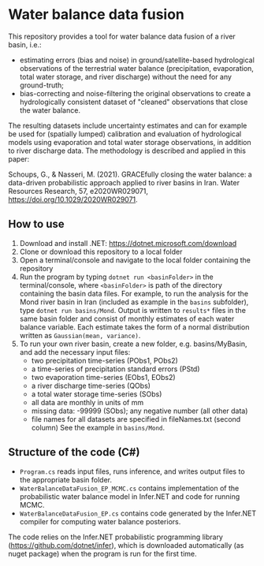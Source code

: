 # Water balance data fusion
 This repository provides a tool for water balance data fusion of a river basin, i.e.:
 * estimating errors (bias and noise) in ground/satellite-based hydrological observations of the terrestrial water balance (precipitation, evaporation, total water storage, and river discharge)
 without the need for any ground-truth;
 * bias-correcting and noise-filtering the original observations to create a hydrologically consistent dataset of "cleaned" observations that close the water balance.

 The resulting datasets include uncertainty estimates and can for example be used for (spatially lumped) calibration and evaluation of hydrological models using evaporation and total 
 water storage observations, in addition to river discharge data. 
 The methodology is described and applied in this paper:

 Schoups, G., & Nasseri, M. (2021). GRACEfully closing the water balance: a data-driven probabilistic approach applied to river basins in Iran. 
 Water Resources Research, 57, e2020WR029071, https://doi.org/10.1029/2020WR029071.

## How to use
1. Download and install .NET: https://dotnet.microsoft.com/download
2. Clone or download this repository to a local folder
3. Open a terminal/console and navigate to the local folder containing the repository
4. Run the program by typing `dotnet run <basinFolder>` in the terminal/console, where `<basinFolder>` is path of the directory containing the basin data files. 
   For example, to run the analysis for the Mond river basin in Iran (included as example in the `basins` subfolder), type `dotnet run basins/Mond`. 
   Output is written to `results*` files in the same basin folder and consist of monthly estimates of each water balance variable. 
   Each estimate takes the form of a normal distribution written as `Gaussian(mean, variance)`.
5. To run your own river basin, create a new folder, e.g. basins/MyBasin, and add the necessary input files: 
	* two precipitation time-series (PObs1, PObs2)
	* a time-series of precipitation standard errors (PStd)
	* two evaporation time-series (EObs1, EObs2)
	* a river discharge time-series (QObs)
	* a total water storage time-series (SObs)
	* all data are monthly in units of mm
	* missing data: -99999 (SObs); any negative number (all other data)
	* file names for all datasets are specified in fileNames.txt (second column)
	See the example in `basins/Mond`.

## Structure of the code (C#)
 * `Program.cs` reads input files, runs inference, and writes output files to the appropriate basin folder.
 * `WaterBalanceDataFusion_EP_MCMC.cs` contains implementation of the probabilistic water balance model in Infer.NET and code for running MCMC.
 * `WaterBalanceDataFusion_EP.cs` contains code generated by the Infer.NET compiler for computing water balance posteriors.

The code relies on the Infer.NET probabilistic programming library (https://github.com/dotnet/infer), 
which is downloaded automatically (as nuget package) when the program is run for the first time.